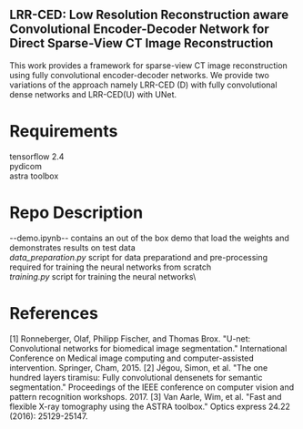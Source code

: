 ## LRR-CED: Low Resolution Reconstruction aware Convolutional Encoder-Decoder Network for Direct Sparse-View CT Image Reconstruction 

This work provides a framework for sparse-view CT image reconstruction using fully convolutional encoder-decoder networks. We provide two variations of the approach namely LRR-CED (D) with fully convolutional dense networks and LRR-CED(U) with UNet. 

# Requirements 
tensorflow 2.4\
pydicom\
astra toolbox

# Repo Description 

--demo.ipynb--  contains an out of the box demo that load the weights and demonstrates results on test data\
*data_preparation.py* script for data preparationd and pre-processing required for training the neural networks from scratch\
*training.py* script for training the neural networks\

# References 

[1] Ronneberger, Olaf, Philipp Fischer, and Thomas Brox. "U-net: Convolutional networks for biomedical image segmentation." International Conference on Medical image computing and computer-assisted intervention. Springer, Cham, 2015.
[2] Jégou, Simon, et al. "The one hundred layers tiramisu: Fully convolutional densenets for semantic segmentation." Proceedings of the IEEE conference on computer vision and pattern recognition workshops. 2017.
[3] Van Aarle, Wim, et al. "Fast and flexible X-ray tomography using the ASTRA toolbox." Optics express 24.22 (2016): 25129-25147.
